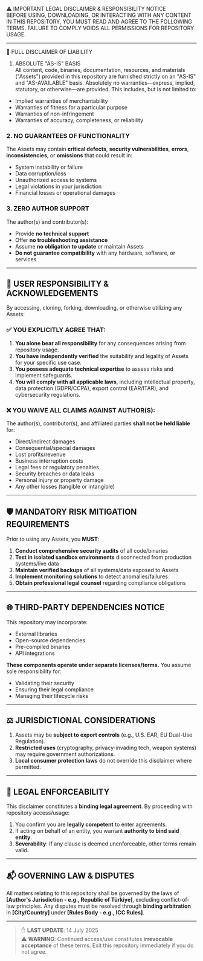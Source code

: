 ⚠️ IMPORTANT LEGAL DISCLAIMER & RESPONSIBILITY NOTICE  
BEFORE USING, DOWNLOADING, OR INTERACTING WITH ANY CONTENT IN THIS REPOSITORY, YOU MUST READ AND AGREE TO THE FOLLOWING TERMS. FAILURE TO COMPLY VOIDS ALL PERMISSIONS FOR REPOSITORY USAGE.

---

📜 FULL DISCLAIMER OF LIABILITY  
1. ABSOLUTE "AS-IS" BASIS  
All content, code, binaries, documentation, resources, and materials ("Assets") provided in this repository are furnished strictly on an "AS-IS" and "AS-AVAILABLE" basis. Absolutely no warranties—express, implied, statutory, or otherwise—are provided. This includes, but is not limited to:  
- Implied warranties of merchantability 
- Warranties of fitness for a particular purpose  
- Warranties of non-infringement  
- Warranties of accuracy, completeness, or reliability  

### 2. NO GUARANTEES OF FUNCTIONALITY  
The Assets may contain **critical defects**, **security vulnerabilities**, **errors**, **inconsistencies**, or **omissions** that could result in:  
- System instability or failure  
- Data corruption/loss  
- Unauthorized access to systems  
- Legal violations in your jurisdiction  
- Financial losses or operational damages  

### 3. ZERO AUTHOR SUPPORT  
The author(s) and contributor(s):  
- Provide **no technical support**  
- Offer **no troubleshooting assistance**  
- Assume **no obligation to update** or maintain Assets  
- **Do not guarantee compatibility** with any hardware, software, or services  

---

## 🔐 USER RESPONSIBILITY & ACKNOWLEDGEMENTS  
By accessing, cloning, forking, downloading, or otherwise utilizing any Assets:  

### ✅ YOU EXPLICITLY AGREE THAT:  
1. **You alone bear all responsibility** for any consequences arising from repository usage.  
2. **You have independently verified** the suitability and legality of Assets for your specific use case.  
3. **You possess adequate technical expertise** to assess risks and implement safeguards.  
4. **You will comply with all applicable laws**, including intellectual property, data protection (GDPR/CCPA), export control (EAR/ITAR), and cybersecurity regulations.  

### ❌ YOU WAIVE ALL CLAIMS AGAINST AUTHOR(S):  
The author(s), contributor(s), and affiliated parties **shall not be held liable** for:  
- Direct/indirect damages  
- Consequential/special damages  
- Lost profits/revenue  
- Business interruption costs  
- Legal fees or regulatory penalties  
- Security breaches or data leaks  
- Personal injury or property damage  
- Any other losses (tangible or intangible)  

---

## 🛡️ MANDATORY RISK MITIGATION REQUIREMENTS  
Prior to using any Assets, you **MUST**:  
1. **Conduct comprehensive security audits** of all code/binaries  
2. **Test in isolated sandbox environments** disconnected from production systems/live data  
3. **Maintain verified backups** of all systems/data exposed to Assets  
4. **Implement monitoring solutions** to detect anomalies/failures  
5. **Obtain professional legal counsel** regarding compliance obligations  

---

## 🌐 THIRD-PARTY DEPENDENCIES NOTICE  
This repository may incorporate:  
- External libraries  
- Open-source dependencies  
- Pre-compiled binaries  
- API integrations  

**These components operate under separate licenses/terms.** You assume sole responsibility for:  
- Validating their security  
- Ensuring their legal compliance  
- Managing their lifecycle risks  

---

## ⚖️ JURISDICTIONAL CONSIDERATIONS  
1. Assets may be **subject to export controls** (e.g., U.S. EAR, EU Dual-Use Regulation).  
2. **Restricted uses** (cryptography, privacy-invading tech, weapon systems) may require government authorizations.  
3. **Local consumer protection laws** do not override this disclaimer where permitted.  

---

## 📝 LEGAL ENFORCEABILITY  
This disclaimer constitutes a **binding legal agreement**. By proceeding with repository access/usage:  
1. You confirm you are **legally competent** to enter agreements.  
2. If acting on behalf of an entity, you warrant **authority to bind said entity**.  
3. **Severability**: If any clause is deemed unenforceable, other terms remain valid.  

---

## 📬 GOVERNING LAW & DISPUTES  
All matters relating to this repository shall be governed by the laws of **[Author's Jurisdiction - e.g., Republic of Türkiye]**, excluding conflict-of-law principles. Any disputes must be resolved through **binding arbitration** in **[City/Country]** under **[Rules Body - e.g., ICC Rules]**.

---

> ✋ **LAST UPDATE**: 14 July 2025  
> ⚠️ **WARNING**: Continued access/use constitutes **irrevocable acceptance** of these terms. Exit this repository immediately if you do not agree.  
